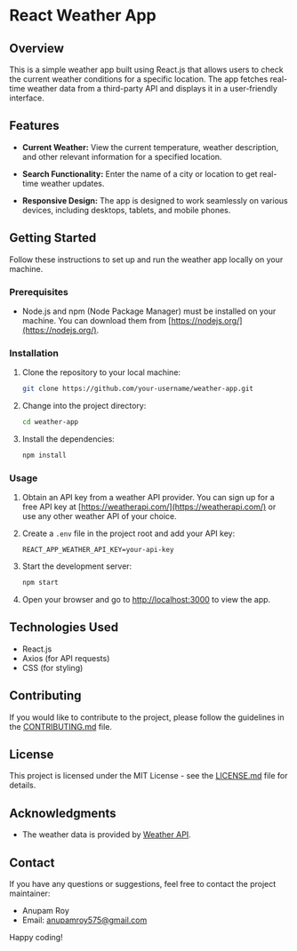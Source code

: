 # React Weather App

## Overview

This is a simple weather app built using React.js that allows users to check the current weather conditions for a specific location. The app fetches real-time weather data from a third-party API and displays it in a user-friendly interface.

## Features

- **Current Weather:** View the current temperature, weather description, and other relevant information for a specified location.

- **Search Functionality:** Enter the name of a city or location to get real-time weather updates.

- **Responsive Design:** The app is designed to work seamlessly on various devices, including desktops, tablets, and mobile phones.

## Getting Started

Follow these instructions to set up and run the weather app locally on your machine.

### Prerequisites

- Node.js and npm (Node Package Manager) must be installed on your machine. You can download them from [https://nodejs.org/](https://nodejs.org/).

### Installation

1. Clone the repository to your local machine:

   ```bash
   git clone https://github.com/your-username/weather-app.git
   ```

2. Change into the project directory:

   ```bash
   cd weather-app
   ```

3. Install the dependencies:

   ```bash
   npm install
   ```

### Usage

1. Obtain an API key from a weather API provider. You can sign up for a free API key at [https://weatherapi.com/](https://weatherapi.com/) or use any other weather API of your choice.

2. Create a `.env` file in the project root and add your API key:

   ```env
   REACT_APP_WEATHER_API_KEY=your-api-key
   ```

3. Start the development server:

   ```bash
   npm start
   ```

4. Open your browser and go to [http://localhost:3000](http://localhost:3000) to view the app.

## Technologies Used

- React.js
- Axios (for API requests)
- CSS (for styling)

## Contributing

If you would like to contribute to the project, please follow the guidelines in the [CONTRIBUTING.md](CONTRIBUTING.md) file.

## License

This project is licensed under the MIT License - see the [LICENSE.md](LICENSE.md) file for details.

## Acknowledgments

- The weather data is provided by [Weather API](https://weatherapi.com/).

## Contact

If you have any questions or suggestions, feel free to contact the project maintainer:

- Anupam Roy
- Email: anupamroy575@gmail.com

Happy coding!
